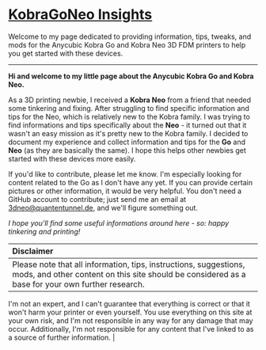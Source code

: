 # [KobraGoNeo Insights](https://1coderookie.github.io/KobraGoNeoInsights/)
Welcome to my page dedicated to providing information, tips, tweaks, and mods for the Anycubic Kobra Go and Kobra Neo 3D FDM printers to help you get started with these devices.
  
---
  
**Hi and welcome to my little page about the Anycubic Kobra Go and Kobra Neo.**  
  
As a 3D printing newbie, I received a **Kobra Neo** from a friend that needed some tinkering and fixing. After struggling to find specific information and tips for the 
Neo, which is relatively new to the Kobra family. I was trying to find informations and tips specifically about the **Neo** - it turned out that it wasn't an easy
mission as it's pretty new to the Kobra family. I decided to document my experience and collect information and tips for the **Go** and **Neo** (as they are basically
the same). I hope this helps other newbies get started with these devices more easily.

If you'd like to contribute, please let me know. I'm especially looking for content related to the Go as I don't have any yet. If you can provide certain pictures or other information, it would be very helpful. You don't need a GitHub account to contribute; just send me an email at 3dneo@quantentunnel.de, and we'll figure something out.
  
*I hope you'll find some useful informations around here - so: happy tinkering and printing!* 
  
| Disclaimer |
|:-----------|
| Please note that all information, tips, instructions, suggestions, mods, and other content on this site should be considered as a base for your own further research.
I'm not an expert, and I can't guarantee that everything is correct or that it won't harm your printer or even yourself. You use everything on this site at your own 
risk, and I'm not responsible in any way for any damage that may occur. Additionally, I'm not responsible for any content that I've linked to as a source of further
information. |   

